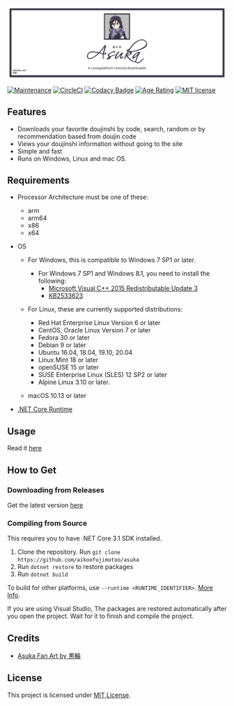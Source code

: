 ![asuka logo](docs/banner.png)

[![Maintenance](https://badgen.net/badge/maintained%3F/yes/green)](https://github.com/aikoofujimotoo/asuka/graphs/commit-activity)
[![CircleCI](https://circleci.com/gh/aikoofujimotoo/asuka.svg?style=shield&circle-token=488813c48d642cdb1ff63cdb2483fdab55df8c19)](https://circleci.com/gh/aikoofujimotoo/asuka)
[![Codacy Badge](https://app.codacy.com/project/badge/Grade/0059a755ff954e02ac9a10246170a3fb)](https://www.codacy.com?utm_source=github.com&utm_medium=referral&utm_content=aikoofujimotoo/asuka&utm_campaign=Badge_Grade)
[![Age Rating](https://badgen.net/badge/age%20rating/18+/red)](https://en.wikipedia.org/wiki/Age_of_majority)
[![MIT license](https://badgen.net/badge/license/MIT/green)](LICENSE)

## Features

-   Downloads your favorite doujinshi by code, search, random or by recommendation based from doujin code
-   Views your doujinshi information without going to the site
-   Simple and fast
-   Runs on Windows, Linux and mac OS.

## Requirements

-   Processor Architecture must be one of these:
    -   arm
    -   arm64
    -   x86
    -   x64

-   OS
    -   For Windows, this is compatible to Windows 7 SP1 or later.
        -   For Windows 7 SP1 and Windows 8.1, you need to install the following:
            -   [Microsoft Visual C++ 2015 Redistributable Update 3](https://www.microsoft.com/download/details.aspx?id=52685)
            -   [KB2533623](https://support.microsoft.com/en-gb/help/2533623/microsoft-security-advisory-insecure-library-loading-could-allow-remot)

    -   For Linux, these are currently supported distributions:
        -   Red Hat Enterprise Linux Version 6 or later
        -   CentOS, Oracle Linux Version 7 or later
        -   Fedora 30 or later
        -   Debian 9 or later
        -   Ubuntu 16.04, 18.04, 19.10, 20.04
        -   Linux Mint 18 or later
        -   openSUSE 15 or later
        -   SUSE Enterprise Linux (SLES) 12 SP2 or later
        -   Alpine Linux 3.10 or later.

    -   macOS 10.13 or later

-   [.NET Core Runtime](https://dotnet.microsoft.com/download/dotnet-core/3.1)

## Usage

Read it [here](docs/USAGE.md)

## How to Get

### Downloading from Releases

Get the latest version [here](https://github.com/aikoofujimotoo/asuka/releases)

### Compiling from Source

This requires you to have .NET Core 3.1 SDK installed.

1.  Clone the repository. Run `git clone https://github.com/aikoofujimotoo/asuka`
2.  Run `dotnet restore` to restore packages
3.  Run `dotnet build`

To build for other platforms, use `--runtime <RUNTIME_IDENTIFIER>`. [More Info](https://docs.microsoft.com/en-us/dotnet/core/tools/dotnet-build).

If you are using Visual Studio, The packages are restored automatically after you open the project. Wait for it to finish and compile the project.

## Credits

-   [Asuka Fan Art by 黒輪](https://www.pixiv.net/en/artworks/60973409)

## License

This project is licensed under [MIT License](LICENSE.txt).
